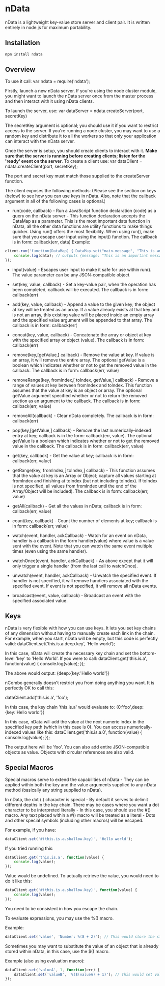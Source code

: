 nData
======

nData is a lightweight key-value store server and client pair.
It is written entirely in node.js for maximum portability.

## Installation

```bash
npm install ndata
```

## Overview

To use it call:
var ndata = require('ndata');

Firstly, launch a new nData server. If you're using the node cluster module, you might want to launch the nData server once 
from the master process and then interact with it using nData clients.

To launch the server, use:
var dataServer = ndata.createServer(port, secretKey)

The secretKey argument is optional; you should use it if you want to restrict access to the server.
If you're running a node cluster, you may want to use a random key and distribute it to all the workers so that only
your application can interact with the nData server.

Once the server is setup, you should create clients to interact with it. **Make sure that the server is running before creating clients; listen for the 'ready' event on the server.**
To create a client use:
var dataClient = ndata.createClient(port, secretKey);

The port and secret key must match those supplied to the createServer function.

The client exposes the following methods:
(Please see the section on keys (below) to see how you can use keys in nData.
Also, note that the callback argument in all of the following cases is optional.)

- run(code, callback) - Run a JavaScript function declaration (code) as a query on the nData server - This function declaration accepts the DataMap as a parameter.
This is the most important data function in nData, all the other data functions are utility functions to make things quicker. Using run() offers the most flexibility.
When using run(), make sure that you escape user input using the input() function.
The callback is in form: callback(err, data) Example:

```js
client.run('function(DataMap) { DataMap.set("main.message", "This is an important message"); return DataMap.get("main"); }', function(err, data) {
	console.log(data); // outputs {message: "This is an important message"}
});
```

- input(value) - Escapes user input to make it safe for use within run(). The value parameter can be any JSON-compatible object.

- set(key, value, callback) - Set a key-value pair, when the operation has been completed, callback will be executed.
The callback is in form: callback(err)

- add(key, value, callback) - Append a value to the given key; the object at key will be treated as an array. If a value already exists at that key and is not an array,
this existing value will be placed inside an empty array and the specified value argument will be appended to that array.
The callback is in form: callback(err)

- concat(key, value, callback) - Concatenate the array or object at key with the specified array or object (value).
The callback is in form: callback(err)

- remove(key,[getValue,] callback) - Remove the value at key. If value is an array, it will remove the entire array.
The optional getValue is a boolean which indicates whether or not to get the removed value in the callback.
The callback is in form: callback(err, value)

- removeRange(key, fromIndex,[ toIndex, getValue,] callback) - Remove a range of values at key between fromIndex and toIndex.
This function assumes that the value at key is an object or array. The optional getValue argument specified whether or not to return the removed section as an argument to the callback.
The callback is in form: callback(err, value)

- removeAll(callback) - Clear nData completely.
The callback is in form: callback(err)

- pop(key,[getValue,] callback) - Remove the last numerically-indexed entry at key; callback is in the form: callback(err, value).
The optional getValue is a boolean which indicates whether or not to get the removed value in the callback.
The callback is in form: callback(err, value)

- get(key, callback) - Get the value at key; callback is in form: callback(err, value)

- getRange(key, fromIndex,[ toIndex,] callback) - This function assumes that the value at key is an Array or Object;
capture all values starting at fromIndex and finishing at toIndex (but not including toIndex).
If toIndex is not specified, all values from fromIndex until the end of the Array/Object will be included).
The callback is in form: callback(err, value)

- getAll(callback) - Get all the values in nData; callback is in form: callback(err, value)

- count(key, callback) - Count the number of elements at key; callback is in form: callback(err, value)

- watch(event, handler, ackCallback) - Watch for an event on nData, handler is a callback in the form handler(value) where value is a value sent with the event.
Note that you can watch the same event multiple times (even using the same handler).

- watchOnce(event, handler, ackCallback) - As above except that it will only trigger a single handler (from the last call to watchOnce).

- unwatch(event, handler, ackCallback) - Unwatch the specified event. If handler is not specified, it will remove handlers associated with the specified event.
If event is not specified, it will remove all nData events.

- broadcast(event, value, callback) - Broadcast an event with the specified associated value.

## Keys

nData is very flexible with how you can use keys. It lets you set key chains of any dimension without having to manually create each link in the chain.
For example, when you start, nData will be empty, but this code is perfectly valid:
dataClient.set('this.is.a.deep.key', 'Hello world');

In this case, nData will create the necessary key chain and set the bottom-level 'key' to 'Hello World'.
If you were to call:
dataClient.get('this.is.a', function(value) {
	console.log(value);
});

The above would output: {deep:{key:'Hello world'}}

nCombo generally doesn't restrict you from doing anything you want. It is perfectly OK to call this:

dataClient.add('this.is.a', 'foo');

In this case, the key chain 'this.is.a' would evaluate to:
{0:'foo',deep:{key:'Hello world'}}

In this case, nData will add the value at the next numeric index in the specified key path (which in this case is 0).
You can access numerically-indexed values like this:
dataClient.get('this.is.a.0', function(value) {
	console.log(value);
});

The output here will be 'foo'.
You can also add entire JSON-compatible objects as value. Objects with circular references are also valid.


## Special Macros

Special macros serve to extend the capabilities of nData - They can be applied within both the key and the value arguments supplied to any nData method (basically any string supplied to nData).

In nData, the dot (.) character is special - By default it serves to delimit different depths in the key chain.
There may be cases where you want a dot character to be interpreted literally - In this case, you should use the #() macro.
Any text placed within a #() macro will be treated as a literal - Dots and other special symbols (including other macros) will be escaped.

For example, if you have:

```js
dataClient.set('#(this.is.a.shallow.key)', 'Hello world');
```

If you tried running this:

```js
dataClient.get('this.is.a', function(value) {
	console.log(value);
});
```

Value would be undefined.
To actually retrieve the value, you would need to do it like this:

```js
dataClient.get('#(this.is.a.shallow.key)', function(value) {
	console.log(value);
});
```

You need to be consistent in how you escape the chain.

To evaluate expressions, you may use the %() macro.

Example:

```js
dataClient.set('value', 'Number: %(8 + 2)'); // This would store the string 'Number: 10'
```

Sometimes you may want to substitute the value of an object that is already stored within nData, in this case, use the $() macro.

Example (also using evaluation macro):

```js
dataClient.set('valueA', 1, function(err) {
	dataClient.set('valueB', '%($(valueA) + 1)'); // This would set valueB to the number 2
});
```